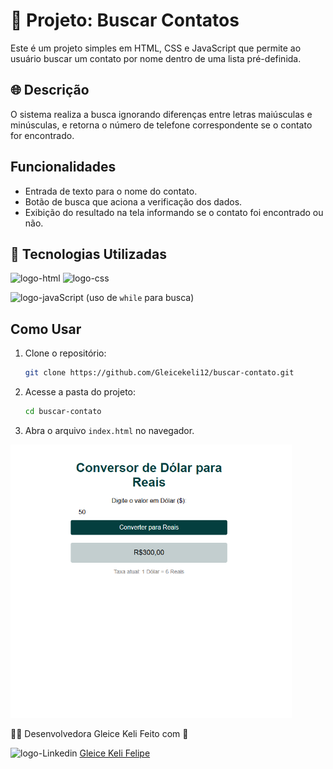 # 📇 Projeto: Buscar Contatos

Este é um projeto simples em HTML, CSS e JavaScript que permite ao usuário buscar um contato por nome dentro de uma lista pré-definida. 

## 🌐 Descrição
O sistema realiza a busca ignorando diferenças entre letras maiúsculas e minúsculas, e retorna o número de telefone correspondente se o contato for encontrado.

## Funcionalidades

- Entrada de texto para o nome do contato.
- Botão de busca que aciona a verificação dos dados.
- Exibição do resultado na tela informando se o contato foi encontrado ou não.

## 🚀 Tecnologias Utilizadas

<img src="https://img.shields.io/badge/HTML5-E34F26?style=for-the-badge&logo=html5&logoColor=white" alt="logo-html" />

<img src="https://img.shields.io/badge/CSS3-1572B6?style=for-the-badge&logo=css3&logoColor=white" alt="logo-css"/>

<img src="https://img.shields.io/badge/JavaScript-F7DF1E?style=for-the-badge&logo=javascript&logoColor=black" alt="logo-javaScript"/> (uso de `while` para busca)

## Como Usar

1. Clone o repositório:
    
   ```bash
   git clone https://github.com/Gleicekeli12/buscar-contato.git
   ```
   
2. Acesse a pasta do projeto:

   ```bash
   cd buscar-contato
   ```
   
3. Abra o arquivo `index.html` no navegador.


<img src="https://github.com/Gleicekeli12/conversor-de-moedas/blob/main/img/conversor-de-moedas.PNG?raw=true" alt="pagina-conversor" width="450"/>


🙋‍♀️ Desenvolvedora Gleice Keli Feito com 💙

<img src="https://img.icons8.com/?size=100&id=84888&format=png&color=999999" alt="logo-Linkedin" width="30" /> <a href="https://www.linkedin.com/in/gleice-keli-felipe9670/">Gleice Keli Felipe</a>

